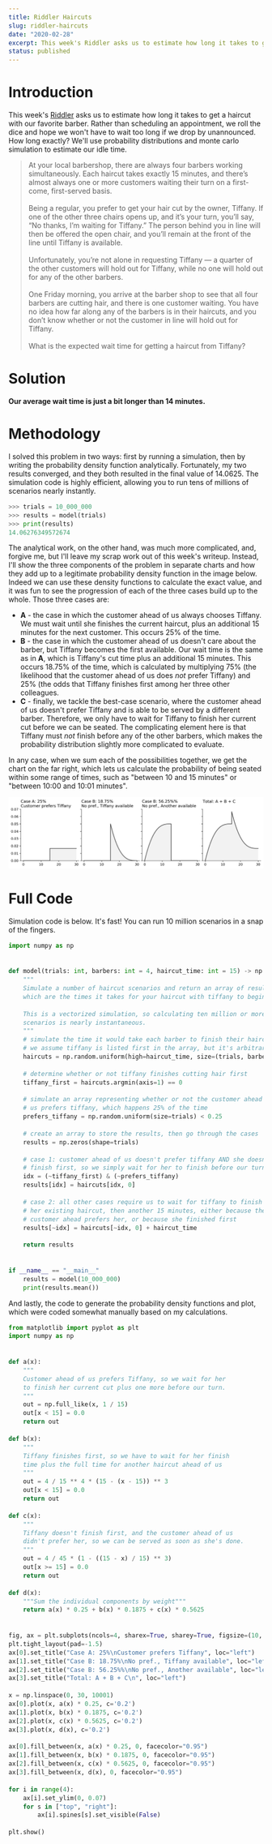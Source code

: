 ```yaml
---
title: Riddler Haircuts
slug: riddler-haircuts
date: "2020-02-28"
excerpt: This week's Riddler asks us to estimate how long it takes to get a haircut with our favorite barber. Rather than scheduling an appointment, we roll the dice and hope we won't have to wait too long if we drop by unannounced. How long exactly? We'll use probability distributions and monte carlo simulation to estimate our idle time.
status: published
---
```


# Introduction

This week's <a href="https://fivethirtyeight.com/features/can-you-get-a-haircut-already/">Riddler</a> asks us to estimate how long it takes to get a haircut with our favorite barber. Rather than scheduling an appointment, we roll the dice and hope we won't have to wait too long if we drop by unannounced. How long exactly? We'll use probability distributions and monte carlo simulation to estimate our idle time.

> At your local barbershop, there are always four barbers working simultaneously. Each haircut takes exactly 15 minutes, and there’s almost always one or more customers waiting their turn on a first-come, first-served basis.
> <br><br>
> Being a regular, you prefer to get your hair cut by the owner, Tiffany. If one of the other three chairs opens up, and it’s your turn, you’ll say, “No thanks, I’m waiting for Tiffany.” The person behind you in line will then be offered the open chair, and you’ll remain at the front of the line until Tiffany is available.
> <br><br>
> Unfortunately, you’re not alone in requesting Tiffany — a quarter of the other customers will hold out for Tiffany, while no one will hold out for any of the other barbers.
> <br><br>
> One Friday morning, you arrive at the barber shop to see that all four barbers are cutting hair, and there is one customer waiting. You have no idea how far along any of the barbers is in their haircuts, and you don’t know whether or not the customer in line will hold out for Tiffany.
> <br><br>
> What is the expected wait time for getting a haircut from Tiffany?

# Solution

**Our average wait time is just a bit longer than 14 minutes.**

# Methodology

I solved this problem in two ways: first by running a simulation, then by writing the probability density function analytically. Fortunately, my two results converged, and they both resulted in the final value of 14.0625. The simulation code is highly efficient, allowing you to run tens of millions of scenarios nearly instantly.

```python
>>> trials = 10_000_000
>>> results = model(trials)
>>> print(results)
14.06276349572674
```

The analytical work, on the other hand, was much more complicated, and, forgive me, but I'll leave my scrap work out of this week's writeup. Instead, I'll show the three components of the problem in separate charts and how they add up to a legitimate probability density function in the image below. Indeed we can use these density functions to calculate the exact value, and it was fun to see the progression of each of the three cases build up to the whole. Those three cases are:

- **A** - the case in which the customer ahead of us always chooses Tiffany. We must wait until she finishes the current haircut, plus an additional 15 minutes for the next customer. This occurs 25% of the time.
- **B** - the case in which the customer ahead of us doesn't care about the barber, but Tiffany becomes the first available. Our wait time is the same as in **A**, which is Tiffany's cut time plus an additional 15 minutes. This occurs 18.75% of the time, which is calculated by multiplying 75% (the likelihood that the customer ahead of us does _not_ prefer Tiffany) and 25% (the odds that Tiffany finishes first among her three other colleagues.
- **C** - finally, we tackle the best-case scenario, where the customer ahead of us doesn't prefer Tiffany and is able to be served by a different barber. Therefore, we only have to wait for Tiffany to finish her current cut before we can be seated. The complicating element here is that Tiffany must _not_ finish before any of the other barbers, which makes the probability distribution slightly more complicated to evaluate.

In any case, when we sum each of the possibilities together, we get the chart on the far right, which lets us calculate the probability of being seated within some range of times, such as "between 10 and 15 minutes" or "between 10:00 and 10:01 minutes".

<img class="img-fluid mx-auto d-block" src="src/assets/img/riddler-haircuts.png">

# Full Code

Simulation code is below. It's fast! You can run 10 million scenarios in a snap of the fingers.

```python
import numpy as np


def model(trials: int, barbers: int = 4, haircut_time: int = 15) -> np.ndarray:
    """
    Simulate a number of haircut scenarios and return an array of results,
    which are the times it takes for your haircut with tiffany to begin.

    This is a vectorized simulation, so calculating ten million or more
    scenarios is nearly instantaneous.
    """
    # simulate the time it would take each barber to finish their haircut
    # we assume tiffany is listed first in the array, but it's arbitrary
    haircuts = np.random.uniform(high=haircut_time, size=(trials, barbers))

    # determine whether or not tiffany finishes cutting hair first
    tiffany_first = haircuts.argmin(axis=1) == 0

    # simulate an array representing whether or not the customer ahead of
    # us prefers tiffany, which happens 25% of the time
    prefers_tiffany = np.random.uniform(size=trials) < 0.25

    # create an array to store the results, then go through the cases
    results = np.zeros(shape=trials)

    # case 1: customer ahead of us doesn't prefer tiffany AND she doesn't
    # finish first, so we simply wait for her to finish before our turn
    idx = (~tiffany_first) & (~prefers_tiffany)
    results[idx] = haircuts[idx, 0]

    # case 2: all other cases require us to wait for tiffany to finish
    # her existing haircut, then another 15 minutes, either because the
    # customer ahead prefers her, or because she finished first
    results[~idx] = haircuts[~idx, 0] + haircut_time

    return results


if __name__ == "__main__"
    results = model(10_000_000)
    print(results.mean())
```

And lastly, the code to generate the probability density functions and plot, which were coded somewhat manually based on my calculations.

```python
from matplotlib import pyplot as plt
import numpy as np


def a(x):
    """
    Customer ahead of us prefers Tiffany, so we wait for her
    to finish her current cut plus one more before our turn.
    """
    out = np.full_like(x, 1 / 15)
    out[x < 15] = 0.0
    return out

def b(x):
    """
    Tiffany finishes first, so we have to wait for her finish
    time plus the full time for another haircut ahead of us
    """
    out = 4 / 15 ** 4 * (15 - (x - 15)) ** 3
    out[x < 15] = 0.0
    return out

def c(x):
    """
    Tiffany doesn't finish first, and the customer ahead of us
    didn't prefer her, so we can be served as soon as she's done.
    """
    out = 4 / 45 * (1 - ((15 - x) / 15) ** 3)
    out[x >= 15] = 0.0
    return out

def d(x):
    """Sum the individual components by weight"""
    return a(x) * 0.25 + b(x) * 0.1875 + c(x) * 0.5625


fig, ax = plt.subplots(ncols=4, sharex=True, sharey=True, figsize=(10, 2))
plt.tight_layout(pad=-1.5)
ax[0].set_title("Case A: 25%\nCustomer prefers Tiffany", loc="left")
ax[1].set_title("Case B: 18.75%\nNo pref., Tiffany available", loc="left")
ax[2].set_title("Case B: 56.25%%\nNo pref., Another available", loc="left")
ax[3].set_title("Total: A + B + C\n", loc="left")

x = np.linspace(0, 30, 10001)
ax[0].plot(x, a(x) * 0.25, c='0.2')
ax[1].plot(x, b(x) * 0.1875, c='0.2')
ax[2].plot(x, c(x) * 0.5625, c='0.2')
ax[3].plot(x, d(x), c='0.2')

ax[0].fill_between(x, a(x) * 0.25, 0, facecolor="0.95")
ax[1].fill_between(x, b(x) * 0.1875, 0, facecolor="0.95")
ax[2].fill_between(x, c(x) * 0.5625, 0, facecolor="0.95")
ax[3].fill_between(x, d(x), 0, facecolor="0.95")

for i in range(4):
    ax[i].set_ylim(0, 0.07)
    for s in ["top", "right"]:
        ax[i].spines[s].set_visible(False)

plt.show()
```
